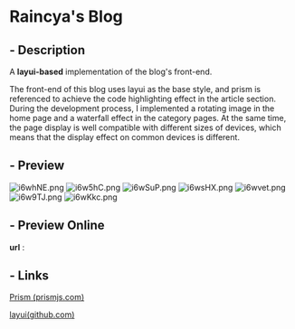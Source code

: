 # Raincya's Blog
## - Description

A **layui-based** implementation of the blog's front-end.

The front-end of this blog uses layui as the base style, and prism is referenced to achieve the code highlighting effect in the article section. During the development process, I implemented a rotating image in the home page and a waterfall effect in the category pages. At the same time, the page display is well compatible with different sizes of devices, which means that the display effect on common devices is different.

## - Preview

![i6whNE.png](https://i.328888.xyz/2023/04/18/i6whNE.png)
![i6w5hC.png](https://i.328888.xyz/2023/04/18/i6w5hC.png)
![i6wSuP.png](https://i.328888.xyz/2023/04/18/i6wSuP.png)
![i6wsHX.png](https://i.328888.xyz/2023/04/18/i6wsHX.png)
![i6wvet.png](https://i.328888.xyz/2023/04/18/i6wvet.png)
![i6w9TJ.png](https://i.328888.xyz/2023/04/18/i6w9TJ.png)
![i6wKkc.png](https://i.328888.xyz/2023/04/18/i6wKkc.png)

## - Preview Online

**url** : 

## - Links

[Prism (prismjs.com)](https://prismjs.com/)

[layui(github.com)](https://github.com/layui/layui)
